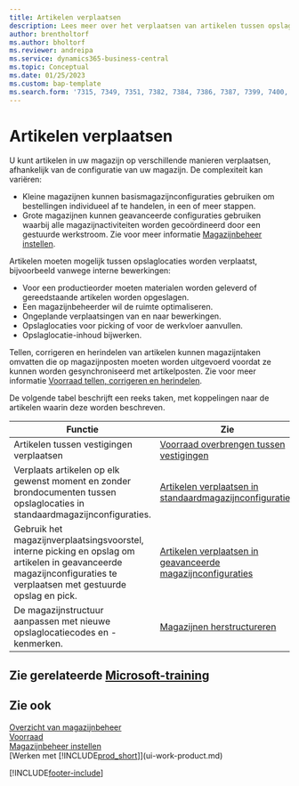 ```yaml
---
title: Artikelen verplaatsen
description: Lees meer over het verplaatsen van artikelen tussen opslaglocaties in uw magazijn.
author: brentholtorf
ms.author: bholtorf
ms.reviewer: andreipa
ms.service: dynamics365-business-central
ms.topic: Conceptual
ms.date: 01/25/2023
ms.custom: bap-template
ms.search.form: '7315, 7349, 7351, 7382, 7384, 7386, 7387, 7399, 7400, 9314, 9330, 9345'
---
```

# Artikelen verplaatsen

U kunt artikelen in uw magazijn op verschillende manieren verplaatsen, afhankelijk van de configuratie van uw magazijn. De complexiteit kan variëren:

* Kleine magazijnen kunnen basismagazijnconfiguraties gebruiken om bestellingen individueel af te handelen, in een of meer stappen.
* Grote magazijnen kunnen geavanceerde configuraties gebruiken waarbij alle magazijnactiviteiten worden gecoördineerd door een gestuurde werkstroom. Zie voor meer informatie [Magazijnbeheer instellen](warehouse-setup-warehouse.md).

Artikelen moeten mogelijk tussen opslaglocaties worden verplaatst, bijvoorbeeld vanwege interne bewerkingen:

* Voor een productieorder moeten materialen worden geleverd of gereedstaande artikelen worden opgeslagen.
* Een magazijnbeheerder wil de ruimte optimaliseren.
* Ongeplande verplaatsingen van en naar bewerkingen.
* Opslaglocaties voor picking of voor de werkvloer aanvullen.
* Opslaglocatie-inhoud bijwerken.

Tellen, corrigeren en herindelen van artikelen kunnen magazijntaken omvatten die op magazijnposten moeten worden uitgevoerd voordat ze kunnen worden gesynchroniseerd met artikelposten. Zie voor meer informatie [Voorraad tellen, corrigeren en herindelen](inventory-how-count-adjust-reclassify.md).  

 De volgende tabel beschrijft een reeks taken, met koppelingen naar de artikelen waarin deze worden beschreven.

|**Functie**|**Zie**|  
|------------|-------------|  
|Artikelen tussen vestigingen verplaatsen|[Voorraad overbrengen tussen vestigingen](inventory-how-transfer-between-locations.md)|
|Verplaats artikelen op elk gewenst moment en zonder brondocumenten tussen opslaglocaties in standaardmagazijnconfiguraties.|[Artikelen verplaatsen in standaardmagazijnconfiguraties](warehouse-how-to-move-items-ad-hoc-in-basic-warehousing.md)|
|Gebruik het magazijnverplaatsingsvoorstel, interne picking en opslag om artikelen in geavanceerde magazijnconfiguraties te verplaatsen met gestuurde opslag en pick.|[Artikelen verplaatsen in geavanceerde magazijnconfiguraties](warehouse-how-to-move-items-in-advanced-warehousing.md)|  
|De magazijnstructuur aanpassen met nieuwe opslaglocatiecodes en -kenmerken.|[Magazijnen herstructureren](warehouse-how-to-restructure-warehouses.md)|  

## Zie gerelateerde [Microsoft-training](/training/modules/manage-internal-warehouse-processes/)

## Zie ook

[Overzicht van magazijnbeheer](design-details-warehouse-management.md)  
[Voorraad](inventory-manage-inventory.md)  
[Magazijnbeheer instellen](warehouse-setup-warehouse.md)  
[Werken met [!INCLUDE[prod_short](includes/prod_short.md)]](ui-work-product.md)


[!INCLUDE[footer-include](includes/footer-banner.md)]
